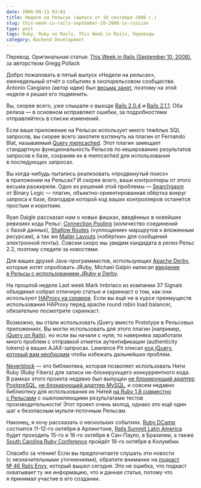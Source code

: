 ```yaml
---
date: 2008-09-11 03:03
title: Неделя на Рельсах (выпуск от 10 сентября 2008 г.)
slug: this-week-in-rails-september-10-2008-in-russian
type: post
tags: Ruby, Ruby on Rails, This Week in Rails, Переводы
category: Backend Development
---
```


Перевод. Оригинальная статья: <a href="http://weblog.rubyonrails.com/2008/9/10/this-week-in-rails-september-10-2008">This Week in Rails (September 10, 2008)</a>, за авторством Gregg Pollack

Добро пожаловать в пятый выпуск «Недели на рельсах», еженедельный отчёт о событиях в околорельсовом сообществе. Antonio Cangiano (автор идеи) был <a href="http://antoniocangiano.com/2008/09/09/a-status-update/">весьма занят</a>, поэтому на этой неделе я решил его подменить.

Вы, скорее всего, уже слышали о выходе <a href="http://weblog.rubyonrails.org/2008/9/3/rails-2-0-4-maintenance-release">Rails 2.0.4</a> и <a href="http://weblog.rubyonrails.org/2008/9/5/rails-2-1-1-lots-of-bug-fixes">Rails 2.1.1</a>. Оба релиза — в основном исправляют ошибки, за подробностями отправляйтесь в списки изменений.

<!--more-->

Если ваше приложение на Рельсах использует много тяжёлых SQL запросов, вы скорее всего захотите взглянуть на плагин от Fernando Blat, называемый <a href="http://www.inwebwetrust.net/post/2008/09/08/query-memcached">Query memcached</a>. Этот плагин замещает стандартную функциональность Рельсов по кешированию результатов запросов к базе, сохраняя их в memcached для использования в последующих запросах.

Вы когда-нибудь пытались реализовать «продвинутый поиск» в приложении на Рельсах? И скорее всего, ваши контроллеры от этого весьма разжирели. Одно из решений этой проблемы — <a href="http://www.binarylogic.com/2008/9/1/searchgasm-released">Searchgasm</a> от Binary Logic — плагин, объектно-ориентированная обёртка вокруг запроса к базе, благодаря которой код ваших контроллеров останется простым и коротким.

Ryan Daigle рассказал нам о новых фишках, введённых в новейших ревизиях кода Рельс: <a href="http://ryandaigle.com/articles/2008/9/7/what-s-new-in-edge-rails-connection-pools">Connection Pooling</a> (количество соединений с базой данных), <a href="http://ryandaigle.com/articles/2008/9/7/what-s-new-in-edge-rails-shallow-routes">Shallow Routes</a> («уплощение» маршрутов к вложенным ресурсам), а так же <a href="http://ryandaigle.com/articles/2008/9/7/what-s-new-in-edge-rails-mailer-layouts">Mailer Layouts</a> («обёртки» для сообщений электронной почты). Совсем скоро мы увидим кандидата в релиз Рельс 2.2, поэтому следите за новостями.

Для ваших друзей Java-программистов, использующих <a href="http://db.apache.org/derby/">Apache Derby</a>, которые хотят опробовать JRuby, Michael Galpin написал <a href="http://www.ibm.com/developerworks/opensource/library/os-ad-prototype-jruby/index.html?ca=dgr-btw01os-ad-prototype-jruby&amp;S_TACT=105AGX59&amp;S_CMP=GRsitebtw01">введение в Рельсы с использованием JRuby и Derby</a>.

На прошлой неделе Last week Mark Imbriaco из компании 37 Signals объединил собрал отличную статью и скринкаст о том, как они используют <a href="http://www.37signals.com/svn/posts/1073-nuts-bolts-haproxy">HAProxy на сервере</a>. Если вы ещё не в курсе преимуществ использования HAProxy перед apache round robin load balancer, обязательно посмотрите скринкаст.

Возможно, вы стали использовать jQuery вместо Prototype в Рельсовых приложениях. Вы могли использовать для этого плагин (например, <a href="http://ennerchi.com/projects/jrails">jQuery on Rails</a>), но если вы начали с нуля, то наверняка заработали много проблем с отправкой отметок аутентификации (authenticity tokens) в ваших <span class="caps">AJAX</span>-запросах. Lawrence Pit описал <a href="http://blog.lawrencepit.com/2008/09/04/unobtrusive-jquery-rails/">код jQuery, который вам необходим</a> чтобы избежать дальнейших проблем.

<a href="http://www.espace.com.eg/neverblock/">Neverblock</a> — это библиотека, которая позволяет использовать Нити Ruby (Ruby Fibers) для записи не-блокирующего конкуррентного кода. В рамках этого проекта недавно был выпущен <a href="http://www.espace.com.eg/neverblock/blog/2008/08/24/neverblock-and-activerecord-concurrent-db-access-without-threads/">не блокирующий адаптер PostgreSQL</a>, <a href="http://www.espace.com.eg/neverblock/blog/2008/08/28/neverblock-mysql-support/">не блокирующий адаптер MySQL</a>, и совсем недавно библиотеку для использования их Нитей <a href="http://www.espace.com.eg/neverblock/blog/2008/09/04/neverblock-instant-scaling-for-your-rails-apps/">на Ruby 1.8 совместно с Рельсами</a> с ошеломляющими результатами тестов производительности! Этот проект очень молод, однако это ещё один шаг к безопасным мульти-поточным Рельсам.

Наконец, я хочу рассказать о нескольких событиях. <a href="http://rubydcamp.org/">Ruby DCamp</a> состоится 11-12-го октября в Арлингтоне, <a href="http://site.locaweb.com.br/railssummit/?language=7">Rails Summit Latin America</a> будет проходить 15-го и 16-го октября в Сан-Пауло, в Бразилии, а также <a href="http://scrubyconf.colaruby.org/">South Carolina Ruby Conference</a> пройдёт 18-го октября в Колумбии.

Спасибо за чтение! Если вы предпочитаете слушать эти новости (с незначительными уточнениями), обратите внимание на <a href="http://www.railsenvy.com/2008/9/10/rails-envy-podcast-episode-046-09-10-2008">подкаст № 46 Rails Envy</a>, который вышел сегодня. Это не ошибка, что подкаст охватывает ту же информацию, что и данная статья, потому что я принимал участие в его создании.
